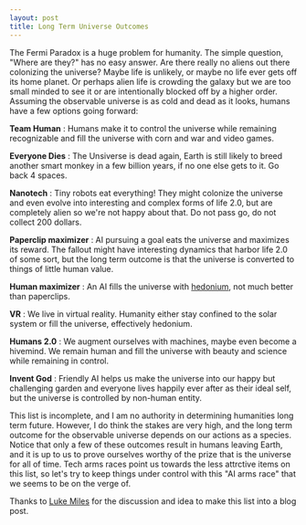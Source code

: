 ```yaml
---
layout: post
title: Long Term Universe Outcomes
---
```


The Fermi Paradox is a huge problem for humanity. The simple question, "Where are they?" has no easy answer. Are there really no aliens out there colonizing the universe? Maybe life is unlikely, or maybe no life ever gets off its home planet. Or perhaps alien life is crowding the galaxy but we are too small minded to see it or are intentionally blocked off by a higher order. Assuming the observable universe is as cold and dead as it looks, humans have a few options going forward: 

**Team Human** : Humans make it to control the universe while remaining recognizable and fill the universe with corn and war and video games.

**Everyone Dies** : The Unsiverse is dead again, Earth is still likely to breed another smart monkey in a few billion years, if no one else gets to it. Go back 4 spaces.

**Nanotech** : Tiny robots eat everything!  They might colonize the universe and even evolve into interesting and complex forms of life 2.0, but are completely alien so we're not happy about that. Do not pass go, do not collect 200 dollars.

**Paperclip maximizer** : AI pursuing a goal eats the universe and maximizes its reward. The fallout might have interesting dynamics that harbor life 2.0 of some sort, but the long term outcome is that the universe is converted to things of little human value.

**Human maximizer** : An AI fills the universe with [hedonium](https://www.goodreads.com/quotes/1413237-consider-an-ai-that-has-hedonism-as-its-final-goal), not much better than paperclips. 

**VR** : We live in virtual reality. Humanity either stay confined to the solar system or fill the universe, effectively hedonium.

**Humans 2.0** : We augment ourselves with machines, maybe even become a hivemind. We remain human and fill the universe with beauty and science while remaining in control.

**Invent God** : Friendly AI helps us make the universe into our happy but challenging garden and everyone lives happily ever after as their ideal self, but the universe is controlled by non-human entity.


This list is incomplete, and I am no authority in determining humanities long term future. However, I do think the stakes are very high, and the long term outcome for the observable universe depends on our actions as a species. Notice that only a few of these outcomes result in humans leaving Earth, and it is up to us to prove ourselves worthy of the prize that is the universe for all of time. Tech arms races point us towards the less attrctive items on this list, so let's try to keep things under control with this "AI arms race" that we seems to be on the verge of. 

Thanks to [Luke Miles](http://lukemiles.org/) for the discussion and idea to make this list into a blog post.
